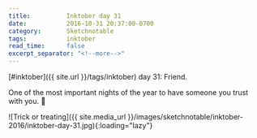 ```yaml
---
title:          Inktober day 31
date:           2016-10-31 20:37:00-0700
category:       Sketchnotable
tags:           inktober
read_time:      false
excerpt_separator: "<!--more-->"
---
```

[#inktober]({{ site.url }}/tags/inktober) day 31: Friend.

One of the most important nights of the year to have someone you trust with you. 🎃

![Trick or treating]({{ site.media_url }}/images/sketchnotable/inktober-2016/inktober-day-31.jpg){:loading="lazy"}

<!--more-->
